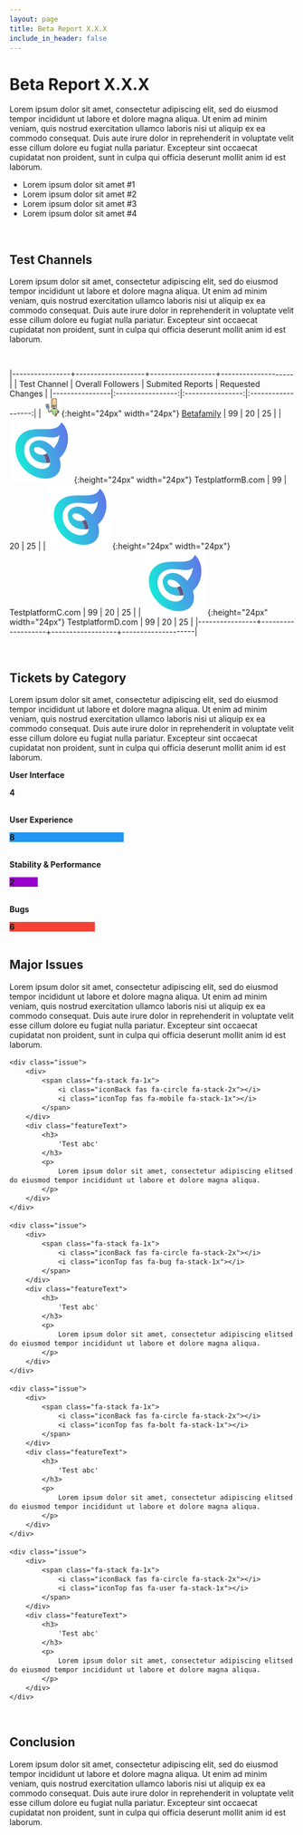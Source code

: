 ```yaml
---
layout: page
title: Beta Report X.X.X
include_in_header: false
---
```


# Beta Report X.X.X
Lorem ipsum dolor sit amet, consectetur adipiscing elit, sed do eiusmod tempor incididunt ut labore et dolore magna aliqua. Ut enim ad minim veniam, quis nostrud exercitation ullamco laboris nisi ut aliquip ex ea commodo consequat. Duis aute irure dolor in reprehenderit in voluptate velit esse cillum dolore eu fugiat nulla pariatur. Excepteur sint occaecat cupidatat non proident, sunt in culpa qui officia deserunt mollit anim id est laborum.


- Lorem ipsum dolor sit amet #1
- Lorem ipsum dolor sit amet #2
- Lorem ipsum dolor sit amet #3
- Lorem ipsum dolor sit amet #4

<br>

## Test Channels
Lorem ipsum dolor sit amet, consectetur adipiscing elit, sed do eiusmod tempor incididunt ut labore et dolore magna aliqua. Ut enim ad minim veniam, quis nostrud exercitation ullamco laboris nisi ut aliquip ex ea commodo consequat. Duis aute irure dolor in reprehenderit in voluptate velit esse cillum dolore eu fugiat nulla pariatur. Excepteur sint occaecat cupidatat non proident, sunt in culpa qui officia deserunt mollit anim id est laborum.

<br>

|----------------+-------------------+------------------+--------------------|
| Test Channel   | Overall Followers | Submited Reports | Requested Changes |
|----------------|:-----------------:|:----------------:|:------------------:|
| ![icon](/assets/betafamily.png){:height="24px" width="24px"} [Betafamily](https://betafamily.com) | 99                | 20               | 25                 |
| ![icon](/assets/appicon.png){:height="24px" width="24px"} TestplatformB.com | 99                | 20               | 25                 |
| ![icon](/assets/appicon.png){:height="24px" width="24px"} TestplatformC.com | 99                | 20               | 25                 |
| ![icon](/assets/appicon.png){:height="24px" width="24px"} TestplatformD.com | 99                | 20               | 25                 |
|----------------+-------------------+------------------+--------------------|

<br>

## Tickets by Category
Lorem ipsum dolor sit amet, consectetur adipiscing elit, sed do eiusmod tempor incididunt ut labore et dolore magna aliqua. Ut enim ad minim veniam, quis nostrud exercitation ullamco laboris nisi ut aliquip ex ea commodo consequat. Duis aute irure dolor in reprehenderit in voluptate velit esse cillum dolore eu fugiat nulla pariatur. Excepteur sint occaecat cupidatat non proident, sunt in culpa qui officia deserunt mollit anim id est laborum.

<div markdown="0" width="100%">
  <style>

  .ticketTitleContainer {
    width: 100%;
  }

  .leading {
    float: left;
  }

  .trailing {
    height: 100%;
    padding-top: 1%;
    vertical-align: middle;
  }

  .ccontainer {
    width: 100%;
  }

  .skills {
    text-align: right;
    padding-top: 10px;
    padding-bottom: 10px;
    padding-right: 10px;
    color: white;
  }

  .ui {width: 20%; background-color: #4CAF50;}
  .ux {width: 40%; background-color: #2196F3;}
  .sp {width: 10%; background-color: #9900cc;}
  .bug {width: 30%; background-color: #f44336;}
  </style>

  <div class="ticketTitleContainer">
    <div class="leading">
      <span class="fa-stack fa-1x">
          <i class="iconBack fas fa-circle fa-stack-2x"></i>
          <i class="iconTop fas fa-mobile fa-stack-1x"></i>
      </span>
    </div>
    <div class="trailing">
      <p><b>User Interface</b></p>
    </div>
  </div>
  <div class="ccontainer">
    <div class="skills ui"><b>4</b></div>
  </div>
  <br>

  <div class="ticketTitleContainer">
    <div class="leading">
      <span class="fa-stack fa-1x">
          <i class="iconBack fas fa-circle fa-stack-2x"></i>
          <i class="iconTop fas fa-user fa-stack-1x"></i>
      </span>
    </div>
    <div class="trailing">
      <p><b>User Experience</b></p>
    </div>
  </div>
  <div class="ccontainer">
    <div class="skills ux"><b>8</b></div>
  </div>
  <br>

  <div class="ticketTitleContainer">
    <div class="leading">
      <span class="fa-stack fa-1x">
          <i class="iconBack fas fa-circle fa-stack-2x"></i>
          <i class="iconTop fas fa-bolt fa-stack-1x"></i>
      </span>
    </div>
    <div class="trailing">
      <p><b>Stability & Performance</b></p>
    </div>
  </div>
  <div class="ccontainer">
    <div class="skills sp"><b>2</b></div>
  </div>
  <br>

  <div class="ticketTitleContainer">
    <div class="leading">
      <span class="fa-stack fa-1x">
          <i class="iconBack fas fa-circle fa-stack-2x"></i>
          <i class="iconTop fas fa-bug fa-stack-1x"></i>
      </span>
    </div>
    <div class="trailing">
      <p><b>Bugs</b></p>
    </div>
  </div>
  <div class="ccontainer">
    <div class="skills bug"><b>6</b></div>
  </div>
  <br>

</div>

## Major Issues
Lorem ipsum dolor sit amet, consectetur adipiscing elit, sed do eiusmod tempor incididunt ut labore et dolore magna aliqua. Ut enim ad minim veniam, quis nostrud exercitation ullamco laboris nisi ut aliquip ex ea commodo consequat. Duis aute irure dolor in reprehenderit in voluptate velit esse cillum dolore eu fugiat nulla pariatur. Excepteur sint occaecat cupidatat non proident, sunt in culpa qui officia deserunt mollit anim id est laborum.

<div class="issues">

    <div class="issue">
        <div>
            <span class="fa-stack fa-1x">
                <i class="iconBack fas fa-circle fa-stack-2x"></i>
                <i class="iconTop fas fa-mobile fa-stack-1x"></i>
            </span>
        </div>
        <div class="featureText">
            <h3>
                'Test abc'
            </h3>
            <p>
                Lorem ipsum dolor sit amet, consectetur adipiscing elitsed do eiusmod tempor incididunt ut labore et dolore magna aliqua.
            </p>
        </div>
    </div>

    <div class="issue">
        <div>
            <span class="fa-stack fa-1x">
                <i class="iconBack fas fa-circle fa-stack-2x"></i>
                <i class="iconTop fas fa-bug fa-stack-1x"></i>
            </span>
        </div>
        <div class="featureText">
            <h3>
                'Test abc'
            </h3>
            <p>
                Lorem ipsum dolor sit amet, consectetur adipiscing elitsed do eiusmod tempor incididunt ut labore et dolore magna aliqua.
            </p>
        </div>
    </div>

    <div class="issue">
        <div>
            <span class="fa-stack fa-1x">
                <i class="iconBack fas fa-circle fa-stack-2x"></i>
                <i class="iconTop fas fa-bolt fa-stack-1x"></i>
            </span>
        </div>
        <div class="featureText">
            <h3>
                'Test abc'
            </h3>
            <p>
                Lorem ipsum dolor sit amet, consectetur adipiscing elitsed do eiusmod tempor incididunt ut labore et dolore magna aliqua.
            </p>
        </div>
    </div>

    <div class="issue">
        <div>
            <span class="fa-stack fa-1x">
                <i class="iconBack fas fa-circle fa-stack-2x"></i>
                <i class="iconTop fas fa-user fa-stack-1x"></i>
            </span>
        </div>
        <div class="featureText">
            <h3>
                'Test abc'
            </h3>
            <p>
                Lorem ipsum dolor sit amet, consectetur adipiscing elitsed do eiusmod tempor incididunt ut labore et dolore magna aliqua.
            </p>
        </div>
    </div>

</div>

<br>

## Conclusion
Lorem ipsum dolor sit amet, consectetur adipiscing elit, sed do eiusmod tempor incididunt ut labore et dolore magna aliqua. Ut enim ad minim veniam, quis nostrud exercitation ullamco laboris nisi ut aliquip ex ea commodo consequat. Duis aute irure dolor in reprehenderit in voluptate velit esse cillum dolore eu fugiat nulla pariatur. Excepteur sint occaecat cupidatat non proident, sunt in culpa qui officia deserunt mollit anim id est laborum.
